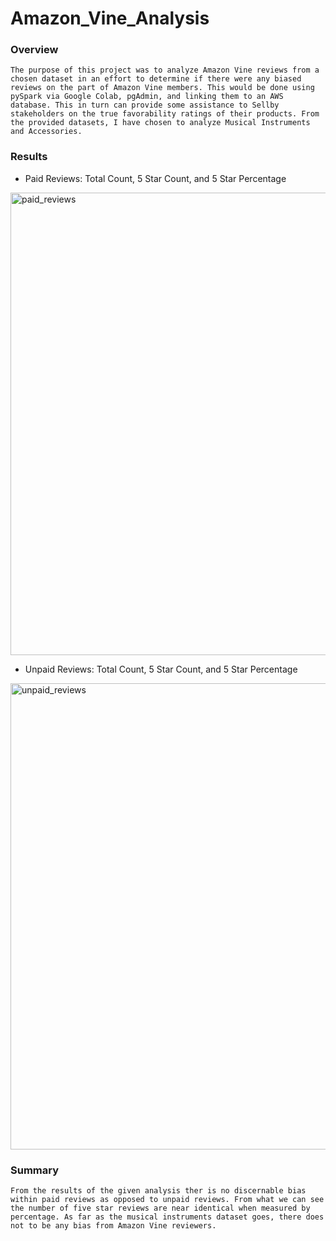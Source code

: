 # Amazon_Vine_Analysis

### Overview
    The purpose of this project was to analyze Amazon Vine reviews from a chosen dataset in an effort to determine if there were any biased reviews on the part of Amazon Vine members. This would be done using pySpark via Google Colab, pgAdmin, and linking them to an AWS database. This in turn can provide some assistance to Sellby stakeholders on the true favorability ratings of their products. From the provided datasets, I have chosen to analyze Musical Instruments and Accessories.

### Results

* Paid Reviews: Total Count, 5 Star Count, and 5 Star Percentage
<img width="740" alt="paid_reviews" src="https://user-images.githubusercontent.com/111616227/219906669-b6ff85b9-5c2e-4945-919f-b5ad11a1f2b8.png">


* Unpaid Reviews: Total Count, 5 Star Count, and 5 Star Percentage

<img width="746" alt="unpaid_reviews" src="https://user-images.githubusercontent.com/111616227/219906432-6b4ad69c-9394-45fa-b9ed-0e16ddbac82e.png">

### Summary

    From the results of the given analysis ther is no discernable bias within paid reviews as opposed to unpaid reviews. From what we can see the number of five star reviews are near identical when measured by percentage. As far as the musical instruments dataset goes, there does not to be any bias from Amazon Vine reviewers.
